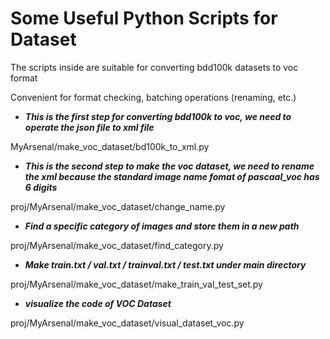 # Some Useful Python Scripts for Dataset

The scripts inside are suitable for converting bdd100k datasets to voc format

Convenient for format checking, batching operations (renaming, etc.)

- ***This is the first step for converting bdd100k to voc, we need to operate the json file to xml file***

MyArsenal/make_voc_dataset/bd100k_to_xml.py

- ***This is the second step to make the voc dataset, we need to rename the xml because the standard image name fomat of pascaal_voc has 6 digits***

proj/MyArsenal/make_voc_dataset/change_name.py

- ***Find a specific category of images and store them in a new path***

proj/MyArsenal/make_voc_dataset/find_category.py

- ***Make train.txt / val.txt / trainval.txt / test.txt under main directory***

proj/MyArsenal/make_voc_dataset/make_train_val_test_set.py

- ***visualize the code of VOC Dataset***

proj/MyArsenal/make_voc_dataset/visual_dataset_voc.py

